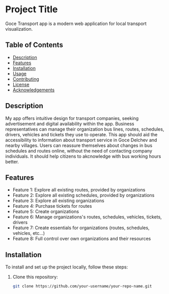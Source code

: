 # Project Title

Goce Transport app is a modern web application for local transport visualization.

## Table of Contents

- [Description](#description)
- [Features](#features)
- [Installation](#installation)
- [Usage](#usage)
- [Contributing](#contributing)
- [License](#license)
- [Acknowledgements](#acknowledgements)

## Description

My app offers intuitive design for transport companies, seeking advertisement and digital availability within the app. Business representatives can manage their organization bus lines, routes, schedules, drivers, vehicles and tickets they use to operate. This app should aid the accessibility to information about transport service in Goce Delchev and nearby villages. Users can reassure themselves about changes in bus schedules and routes online, without the need of contacting company individuals. It should help citizens to akcnowledge with bus working hours better.
## Features

- Feature 1: Explore all existing routes, provided by organizations
- Feature 2: Explore all existing schedules, provided by organizations
- Feature 3: Explore all existing organizations
- Feature 4: Purchase tickets for routes
- Feature 5: Create organizations
- Feature 6: Manage organizations's routes, schedules, vehicles, tickets, drivers
- Feature 7: Create essentials for organizations (routes, schedules, vehicles, etc...)
- Feature 8: Full control over own organizations and their resources

## Installation

To install and set up the project locally, follow these steps:

1. Clone this repository:
   ```bash
   git clone https://github.com/your-username/your-repo-name.git
